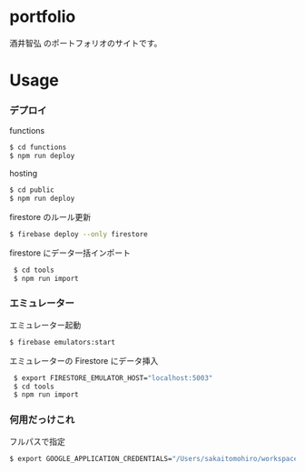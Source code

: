 # portfolio

酒井智弘 のポートフォリオのサイトです。

# Usage

### デプロイ

functions

```bash
$ cd functions
$ npm run deploy
```

hosting

```bash
$ cd public
$ npm run deploy
```

firestore のルール更新

```bash
$ firebase deploy --only firestore
```

firestore にデータ一括インポート

```bash
 $ cd tools
 $ npm run import
```

### エミュレーター

エミュレーター起動

```bash
$ firebase emulators:start
```

エミュレーターの Firestore にデータ挿入

```bash
 $ export FIRESTORE_EMULATOR_HOST="localhost:5003"
 $ cd tools
 $ npm run import
```


### 何用だっけこれ

フルパスで指定

```bash
$ export GOOGLE_APPLICATION_CREDENTIALS="/Users/sakaitomohiro/workspace/portfolio/tools/secret/portfolio-8cf27-secret-key.json";
```
